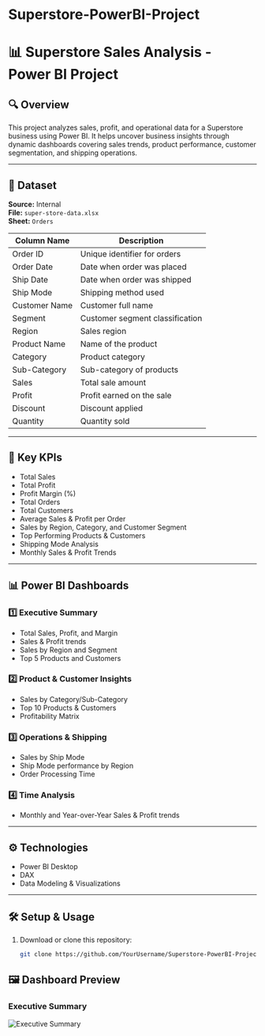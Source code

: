 # Superstore-PowerBI-Project
# 📊 Superstore Sales Analysis - Power BI Project

## 🔍 Overview

This project analyzes sales, profit, and operational data for a Superstore business using Power BI. It helps uncover business insights through dynamic dashboards covering sales trends, product performance, customer segmentation, and shipping operations.

---

## 📁 Dataset

**Source:** Internal  
**File:** `super-store-data.xlsx`  
**Sheet:** `Orders`

| Column Name      | Description                      |
|------------------|----------------------------------|
| Order ID         | Unique identifier for orders    |
| Order Date       | Date when order was placed      |
| Ship Date        | Date when order was shipped     |
| Ship Mode        | Shipping method used            |
| Customer Name    | Customer full name              |
| Segment          | Customer segment classification |
| Region           | Sales region                    |
| Product Name     | Name of the product             |
| Category         | Product category                |
| Sub-Category     | Sub-category of products        |
| Sales            | Total sale amount               |
| Profit           | Profit earned on the sale       |
| Discount         | Discount applied                |
| Quantity         | Quantity sold                   |

---

## 🎯 Key KPIs

- Total Sales
- Total Profit
- Profit Margin (%)
- Total Orders
- Total Customers
- Average Sales & Profit per Order
- Sales by Region, Category, and Customer Segment
- Top Performing Products & Customers
- Shipping Mode Analysis
- Monthly Sales & Profit Trends

---

## 📊 Power BI Dashboards

### 1️⃣ Executive Summary
- Total Sales, Profit, and Margin
- Sales & Profit trends
- Sales by Region and Segment
- Top 5 Products and Customers

### 2️⃣ Product & Customer Insights
- Sales by Category/Sub-Category
- Top 10 Products & Customers
- Profitability Matrix

### 3️⃣ Operations & Shipping
- Sales by Ship Mode
- Ship Mode performance by Region
- Order Processing Time

### 4️⃣ Time Analysis
- Monthly and Year-over-Year Sales & Profit trends

---

## ⚙️ Technologies

- Power BI Desktop
- DAX
- Data Modeling & Visualizations

---

## 🛠️ Setup & Usage

1. Download or clone this repository:
   ```bash
   git clone https://github.com/YourUsername/Superstore-PowerBI-Project.git
## 🖼️ Dashboard Preview

### Executive Summary

![Executive Summary](retail-sales-kpi/screenshots/executive_summary.png)

